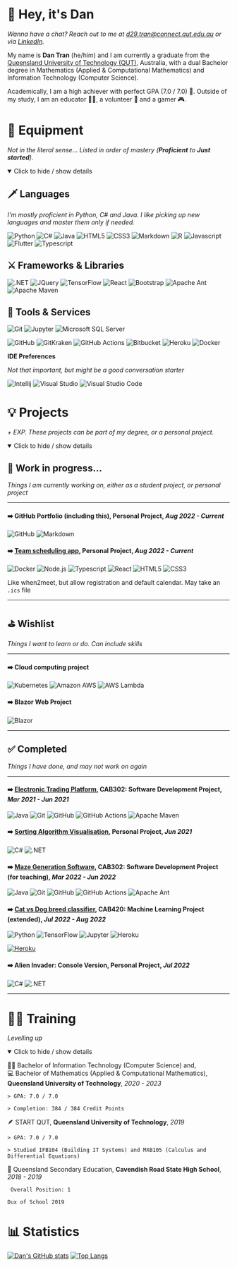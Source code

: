 <!--
**autumnssuns/autumnssuns** is a ✨ _special_ ✨ repository because its `README.md` (this file) appears on your GitHub profile.

Here are some ideas to get you started:

- 🔭 I’m currently working on ...
- 🌱 I’m currently learning ...
- 👯 I’m looking to collaborate on ...
- 🤔 I’m looking for help with ...
- 💬 Ask me about ...
- 📫 How to reach me: ...
- 😄 Pronouns: ...
- ⚡ Fun fact: ...
-->

# 👋 Hey, it's Dan

*Wanna have a chat? Reach out to me at d29.tran@connect.qut.edu.au or via [LinkedIn](https://www.linkedin.com/in/dtran-qut/).*

My name is **Dan Tran** (he/him) and I am currently a graduate from the [Queensland University of Technology (QUT)](https://www.qut.edu.au/), Australia, with a dual Bachelor degree in Mathematics (Applied & Computational Mathematics) and Information Technology (Computer Science).

Academically, I am a high achiever with perfect GPA (7.0 / 7.0) 💯. Outside of my study, I am an educator 🧑‍🏫, a volunteer 💚 and a gamer 🎮.

# 🏹 Equipment

_Not in the literal sense... Listed in order of mastery (**Proficient** to **Just started**)._

<details open>

<summary> Click to hide / show details </summary>

## 🗡️ Languages
<!--
Look for icons at https://simpleicons.org/
-->
_I'm mostly proficient in Python, C# and Java. I like picking up new languages and master them only if needed._

![Python](https://img.shields.io/badge/-Python-3776AB?style=for-the-badge&logo=Python&logoColor=white)
![C#](https://img.shields.io/badge/-C%23-239120?style=for-the-badge&logo=c-sharp&logoColor=white)
![Java](https://img.shields.io/badge/Java-ED8B00?style=for-the-badge&logo=java&logoColor=white)
![HTML5](https://img.shields.io/badge/HTML5-E34F26?style=for-the-badge&logo=HTML5&logoColor=white)
![CSS3](https://img.shields.io/badge/CSS3-1572B6?style=for-the-badge&logo=CSS3&logoColor=white)
![Markdown](https://img.shields.io/badge/Markdown-000?style=for-the-badge&logo=Markdown&logoColor=white)
![R](https://img.shields.io/badge/R-276DC3?style=for-the-badge&logo=r&logoColor=white)
![Javascript](https://img.shields.io/badge/JavaScript-F7DF1E?style=for-the-badge&logo=javascript&logoColor=black)
![Flutter](https://img.shields.io/badge/Flutter-02569B?style=for-the-badge&logo=flutter&logoColor=white)
![Typescript](https://img.shields.io/badge/TypeScript-007ACC?style=for-the-badge&logo=TypeScript&logoColor=white)

## ⚔️ Frameworks & Libraries

![.NET](https://img.shields.io/badge/.NET-512BD4?style=for-the-badge&logo=.net&logoColor=white)
![JQuery](https://img.shields.io/badge/jQuery-0769AD?style=for-the-badge&logo=jquery&logoColor=white)
![TensorFlow](https://img.shields.io/badge/TensorFlow-FF6F00?style=for-the-badge&logo=TensorFlow&logoColor=white)
![React](https://img.shields.io/badge/React-20232A?style=for-the-badge&logo=react&logoColor=61DAFB)
![Bootstrap](https://img.shields.io/badge/Bootstrap-563D7C?style=for-the-badge&logo=bootstrap&logoColor=white)
![Apache Ant](https://img.shields.io/badge/Apache%20Ant-A81C7D?style=for-the-badge&logo=Apache-Ant&logoColor=white)
![Apache Maven](https://img.shields.io/badge/Apache%20Maven-C71A36?style=for-the-badge&logo=Apache-Maven&logoColor=white)

## 🌠 Tools & Services

![Git](https://img.shields.io/badge/GIT-E44C30?style=for-the-badge&logo=git&logoColor=white)
![Jupyter](https://img.shields.io/badge/Jupyter-F37626?style=for-the-badge&logo=Jupyter&logoColor=white)
![Microsoft SQL Server](https://img.shields.io/badge/Microsoft%20SQL%20Server-CC2927?style=for-the-badge&logo=Microsoft-SQL-Server&logoColor=white)

![GitHub](https://img.shields.io/badge/GitHub-181717?style=for-the-badge&logo=github&logoColor=white)
![GitKraken](https://img.shields.io/badge/GitKraken-179287?style=for-the-badge&logo=GitKraken&logoColor=white)
![GitHub Actions](https://img.shields.io/badge/GitHub%20Actions-2088FF?style=for-the-badge&logo=githubactions&logoColor=white)
![Bitbucket](https://img.shields.io/badge/Bitbucket-0052CC?style=for-the-badge&logo=Bitbucket&logoColor=white)
![Heroku](https://img.shields.io/badge/Heroku-430098?style=for-the-badge&logo=heroku&logoColor=white)
![Docker](https://img.shields.io/badge/Docker-2496ED?style=for-the-badge&logo=docker&logoColor=white)

__IDE Preferences__

_Not that important, but might be a good conversation starter_

![Intellij](https://img.shields.io/badge/Intellij-000?style=for-the-badge&logo=JetBrains&logoColor=white)
![Visual Studio](https://img.shields.io/badge/Visual%20Studio-5C2D91?style=for-the-badge&logo=Visual-Studio&logoColor=white)
![Visual Studio Code](https://img.shields.io/badge/Visual%20Studio%20Code-007ACC?style=for-the-badge&logo=Visual-Studio-Code&logoColor=white)

</details>

# 💡 Projects

_+ EXP. These projects can be part of my degree, or a personal project._

<details open>

<summary> Click to hide / show details </summary>

## 🚧 Work in progress...

_Things I am currently working on, either as a student project, or personal project_

---

#### ➡️ GitHub Portfolio (including this), **Personal Project**, *Aug 2022 - Current*
![GitHub](https://img.shields.io/badge/GitHub-DDD?&logo=github&logoColor=black)
![Markdown](https://img.shields.io/badge/Markdown-DDD?&logo=Markdown&logoColor=black)

#### ➡️ [Team scheduling app](https://github.com/autumnssuns/react-ts-docker), **Personal Project**, *Aug 2022 - Current*
![Docker](https://img.shields.io/badge/Docker-DDD?&logo=docker&logoColor=2496ED)
![Node.js](https://img.shields.io/badge/Node.js-DDD?&logo=Node.js&logoColor=339933)
![Typescript](https://img.shields.io/badge/TypeScript-DDD?&logo=TypeScript&logoColor=3178C6)
![React](https://img.shields.io/badge/React-DDD?&logo=react&logoColor=61DAFB)
![HTML5](https://img.shields.io/badge/HTML5-DDD?logo=HTML5&logoColor=E34F26)
![CSS3](https://img.shields.io/badge/CSS3-DDD?logo=CSS3&logoColor=1572B6)

Like when2meet, but allow registration and default calendar. May take an `.ics` file

---

## ⛳ Wishlist

_Things I want to learn or do. Can include skills_

---

#### ➡️ Cloud computing project

![Kubernetes](https://img.shields.io/badge/Kubernetes-DDD?logo=Kubernetes&logoColor=326CE5)
![Amazon AWS](https://img.shields.io/badge/Amazon%20AWS-DDD?logo=Amazon-AWS&logoColor=232F3E)
![AWS Lambda](https://img.shields.io/badge/AWS%20Lambda-DDD?logo=AWS-lambda&logoColor=FF9900)

#### ➡️ Blazor Web Project

![Blazor](https://img.shields.io/badge/Blazor-DDD?logo=Blazor&logoColor=512BD4)

---

## ✅ Completed

_Things I have done, and may not work on again_

---

#### ➡️ [Electronic Trading Platform](https://github.com/autumnssuns/Sem1_2021_CAB302_Group024_eTrade), **CAB302: Software Development Project**, *Mar 2021 - Jun 2021*

![Java](https://img.shields.io/badge/Java-DDD?logo=java&logoColor=ED8B00)
![Git](https://img.shields.io/badge/GIT-DDD?logo=git&logoColor=E44C30)
![GitHub](https://img.shields.io/badge/GitHub-DDD?logo=github&logoColor=181717)
![GitHub Actions](https://img.shields.io/badge/GitHub%20Actions-DDD?logo=githubactions&logoColor=2088FF)
![Apache Maven](https://img.shields.io/badge/Apache%20Maven-DDD?logo=Apache-Maven&logoColor=C71A36)

#### ➡️ [Sorting Algorithm Visualisation](https://github.com/autumnssuns/Algorithm-Visualisation), **Personal Project**, *Jun 2021*

![C#](https://img.shields.io/badge/-C%23-DDD?logo=c-sharp&logoColor=239120)
![.NET](https://img.shields.io/badge/.NET-DDD?&logo=.net&logoColor=512BD4)

#### ➡️ [Maze Generation Software](https://github.com/autumnssuns/CAB302_2022_Maze), **CAB302: Software Development Project (for teaching)**, *Mar 2022 - Jun 2022*

![Java](https://img.shields.io/badge/Java-DDD?logo=java&logoColor=ED8B00)
![Git](https://img.shields.io/badge/GIT-DDD?logo=git&logoColor=E44C30)
![GitHub](https://img.shields.io/badge/GitHub-DDD?logo=github&logoColor=181717)
![GitHub Actions](https://img.shields.io/badge/GitHub%20Actions-DDD?logo=githubactions&logoColor=2088FF)
![Apache Ant](https://img.shields.io/badge/Apache%20Ant-DDD?logo=Apache-Ant&logoColor=A81C7D)

#### ➡️ [Cat vs Dog breed classifier](https://github.com/autumnssuns/cat_dog_breed_jupyter),  **CAB420: Machine Learning Project (extended)**, *Jul 2022 - Aug 2022*

![Python](https://img.shields.io/badge/-Python-DDD?logo=Python&logoColor=3776AB)
![TensorFlow](https://img.shields.io/badge/TensorFlow-DDD?logo=TensorFlow&logoColor=FF6F00)
![Jupyter](https://img.shields.io/badge/Jupyter-DDD?logo=Jupyter&logoColor=F37626)
![Heroku](https://img.shields.io/badge/Heroku-DDD?logo=heroku&logoColor=430098)

[![Heroku](https://img.shields.io/badge/Deployed-DDD?label=Heroku&labelColor=430098&style=for-the-&logo=heroku&logoColor=white)](https://jupyter-applications.herokuapp.com/)

#### ➡️ Alien Invader: Console Version, **Personal Project**, *Jul 2022*

![C#](https://img.shields.io/badge/-C%23-DDD?logo=c-sharp&logoColor=239120)
![.NET](https://img.shields.io/badge/.NET-DDD?&logo=.net&logoColor=512BD4)

---

</details>

<!-- 
# 🧑‍💼 Professional Experience
-->
# 🧑‍🎓 Training 

_Levelling up_

<details open>

<summary> Click to hide / show details </summary>

👨‍💻 Bachelor of Information Technology (Computer Science) and, <br> 💻 Bachelor of Mathematics (Applied & Computational Mathematics), **Queensland University of Technology**, *2020 - 2023*

`> GPA: 7.0 / 7.0`

`> Completion: 384 / 384 Credit Points`

🪶 START QUT, **Queensland University of Technology**, *2019*

`> GPA: 7.0 / 7.0`

`> Studied IFB104 (Building IT Systems) and MXB105 (Calculus and Differential Equations)`

📖 Queensland Secondary Education, **Cavendish Road State High School**, *2018 - 2019*

` Overall Position: 1`

`Dux of School 2019`

</details>

# 📊 Statistics

[![Dan's GitHub stats](https://github-readme-stats.vercel.app/api?username=autumnssuns&include_all_commits=false&count_private=true&show_icons=true&theme=vue)](https://github.com/autumnssuns)
[![Top Langs](https://github-readme-stats.vercel.app/api/top-langs/?username=autumnssuns&count_private=true&layout=compact&theme=vue)](https://github.com/autumnssuns)
